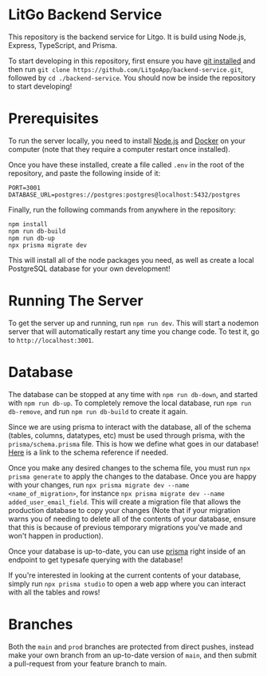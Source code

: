 # LitGo Backend Service
This repository is the backend service for Litgo. It is build using Node.js, Express, TypeScript, and Prisma.

To start developing in this repository, first ensure you have [git installed](https://git-scm.com/downloads) and then run `git clone https://github.com/LitgoApp/backend-service.git`, followed by `cd ./backend-service`. You should now be inside the repository to start developing!

# Prerequisites
To run the server locally, you need to install [Node.js](https://nodejs.org/en/download) and [Docker](https://docs.docker.com/get-docker/) on your computer (note that they require a computer restart once installed).

Once you have these installed, create a file called `.env` in the root of the repository, and paste the following inside of it:

    PORT=3001
    DATABASE_URL=postgres://postgres:postgres@localhost:5432/postgres

Finally, run the following commands from anywhere in the repository:

    npm install
    npm run db-build
    npm run db-up
    npx prisma migrate dev

This will install all of the node packages you need, as well as create a local PostgreSQL database for your own development!
    
# Running The Server

To get the server up and running, run `npm run dev`. This will start a nodemon server that will automatically restart any time you change code. To test it, go to `http://localhost:3001`.

# Database

The database can be stopped at any time with `npm run db-down`, and started with `npm run db-up`. To completely remove the local database, run `npm run db-remove`, and run `npm run db-build` to create it again.

Since we are using prisma to interact with the database, all of the schema (tables, columns, datatypes, etc) must be used through prisma, with the `prisma/schema.prisma` file. This is how we define what goes in our database! [Here](https://www.prisma.io/docs/concepts/components/prisma-schema) is a link to the schema reference if needed.

Once you make any desired changes to the schema file, you must run `npx prisma generate` to apply the changes to the database. Once you are happy with your changes, run `npx prisma migrate dev --name <name_of_migration>`, for instance `npx prisma migrate dev --name added_user_email_field`. This will create a migration file that allows the production database to copy your changes (Note that if your migration warns you of needing to delete all of the contents of your database, ensure that this is because of previous temporary migrations you've made and won't happen in production).

Once your database is up-to-date, you can use [prisma](https://www.prisma.io/docs/concepts/components/prisma-client) right inside of an endpoint to get typesafe querying with the database!

If you're interested in looking at the current contents of your database, simply run `npx prisma studio` to open a web app where you can interact with all the tables and rows!

# Branches
Both the `main` and `prod` branches are protected from direct pushes, instead make your own branch from an up-to-date version of `main`, and then submit a pull-request from your feature branch to main.
